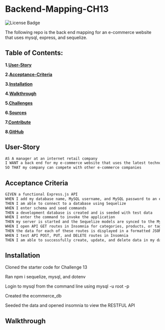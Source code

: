 # Backend-Mapping-CH13

![License Badge](https://img.shields.io/badge/license-MIT-green)


The following repo is the back end mapping for an e-commerce website that uses mysql, express, and sequelize. 

## Table of Contents:

**1.[User-Story](#user-story)**

**2.[Acceptance-Criteria](#acceptance-criteria)**

**3.[Installation](#installation)**

**4.[Walkthrough](#walkthrough)**

**5.[Challenges](#challenges)**

**6.[Sources](#sources)**

**7.[Contribute](#contribute)**

**8.[GitHub](#github)**


## User-Story

```md
AS A manager at an internet retail company
I WANT a back end for my e-commerce website that uses the latest technologies
SO THAT my company can compete with other e-commerce companies
```

## Acceptance Criteria

```md
GIVEN a functional Express.js API
WHEN I add my database name, MySQL username, and MySQL password to an environment variable file
THEN I am able to connect to a database using Sequelize
WHEN I enter schema and seed commands
THEN a development database is created and is seeded with test data
WHEN I enter the command to invoke the application
THEN my server is started and the Sequelize models are synced to the MySQL database
WHEN I open API GET routes in Insomnia for categories, products, or tags
THEN the data for each of these routes is displayed in a formatted JSON
WHEN I test API POST, PUT, and DELETE routes in Insomnia
THEN I am able to successfully create, update, and delete data in my database
```

## Installation

Cloned the starter code for Challenge 13

Ran npm i sequelize, mysql, and dotenv

Login to mysql from the command line using mysql -u root -p

Created the ecommerce_db

Seeded the data and opened insomnia to view the RESTFUL API


## Walkthrough

